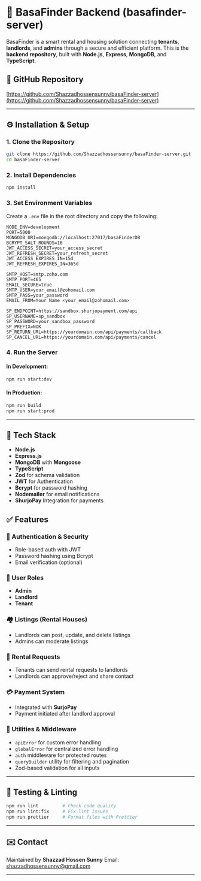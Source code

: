# 🏡 BasaFinder Backend (basafinder-server)

BasaFinder is a smart rental and housing solution connecting **tenants**, **landlords**, and **admins** through a secure and efficient platform. This is the **backend repository**, built with **Node.js**, **Express**, **MongoDB**, and **TypeScript**.

## 🔗 GitHub Repository

[https://github.com/Shazzadhossensunny/basaFinder-server](https://github.com/Shazzadhossensunny/basaFinder-server)

---

## ⚙️ Installation & Setup

### 1. Clone the Repository

```bash
git clone https://github.com/Shazzadhossensunny/basaFinder-server.git
cd basaFinder-server
```

### 2. Install Dependencies

```bash
npm install
```

### 3. Set Environment Variables

Create a `.env` file in the root directory and copy the following:

```
NODE_ENV=development
PORT=5000
MONGODB_URI=mongodb://localhost:27017/basaFinderDB
BCRYPT_SALT_ROUNDS=10
JWT_ACCESS_SECRET=your_access_secret
JWT_REFRESH_SECRET=your_refresh_secret
JWT_ACCESS_EXPIRES_IN=15d
JWT_REFRESH_EXPIRES_IN=365d

SMTP_HOST=smtp.zoho.com
SMTP_PORT=465
EMAIL_SECURE=true
SMTP_USER=your_email@zohomail.com
SMTP_PASS=your_password
EMAIL_FROM=Your Name <your_email@zohomail.com>

SP_ENDPOINT=https://sandbox.shurjopayment.com/api
SP_USERNAME=sp_sandbox
SP_PASSWORD=your_sandbox_password
SP_PREFIX=NOK
SP_RETURN_URL=https://yourdomain.com/api/payments/callback
SP_CANCEL_URL=https://yourdomain.com/api/payments/cancel
```

### 4. Run the Server

#### In Development:

```bash
npm run start:dev
```

#### In Production:

```bash
npm run build
npm run start:prod
```

---

## 🧰 Tech Stack

- **Node.js**
- **Express.js**
- **MongoDB** with **Mongoose**
- **TypeScript**
- **Zod** for schema validation
- **JWT** for Authentication
- **Bcrypt** for password hashing
- **Nodemailer** for email notifications
- **ShurjoPay** Integration for payments

## ✅ Features

### 🔐 Authentication & Security

- Role-based auth with JWT
- Password hashing using Bcrypt
- Email verification (optional)

### 👤 User Roles

- **Admin**
- **Landlord**
- **Tenant**

### 🏘️ Listings (Rental Houses)

- Landlords can post, update, and delete listings
- Admins can moderate listings

### 📩 Rental Requests

- Tenants can send rental requests to landlords
- Landlords can approve/reject and share contact

### 💳 Payment System

- Integrated with **SurjoPay**
- Payment initiated after landlord approval

### 🧰 Utilities & Middleware

- `apiError` for custom error handling
- `globalError` for centralized error handling
- `auth` middleware for protected routes
- `queryBuilder` utility for filtering and pagination
- Zod-based validation for all inputs

---

## 🧪 Testing & Linting

```bash
npm run lint         # Check code quality
npm run lint:fix     # Fix lint issues
npm run prettier     # Format files with Prettier
```

---

## ✉️ Contact

Maintained by **Shazzad Hossen Sunny**
Email: shazzadhossensunny@gmail.com

---

